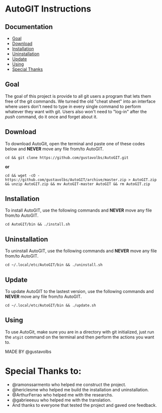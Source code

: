 # AutoGIT Instructions

## Documentation
* [Goal](https://github.com/gustavolbs/AutoGIT#goal)
* [Download](https://github.com/gustavolbs/AutoGIT#download)
* [Installation](https://github.com/gustavolbs/AutoGIT#installation)
* [Uninstallation](https://github.com/gustavolbs/AutoGIT#uninstallation)
* [Update](https://github.com/gusatvolbs/AutoGIT#update)
* [Using](https://github.com/gustavolbs/AutoGIT#using)
* [Special Thanks](https://github.com/gustavolbs/AutoGIT#special-thanks)


## Goal
   The goal of this project is provide to all git users a program that lets them free of the git commands. We turned the old "cheat sheet" into an interface where users don't need to type in every single command to perform whatever they want with git. Users also won't need to "log-in" after the _push_ command, do it once and forget about it.
   
## Download
To download AutoGit, open the terminal and paste one of these codes below and **NEVER** move any file from/to AutoGIT.
```
cd && git clone https://github.com/gustavolbs/AutoGIT.git
```
**or**
```
cd && wget -cO - https://github.com/gustavolbs/AutoGIT/archive/master.zip > AutoGIT.zip && unzip AutoGIT.zip && mv AutoGIT-master AutoGIT && rm AutoGIT.zip
```

## Installation
To install AutoGIT, use the following commands and **NEVER** move any file from/to AutoGIT.
```
cd AutoGIT/bin && ./install.sh 
```

## Uninstallation
To uninstall AutoGIT, use the following commands and **NEVER** move any file from/to AutoGIT.
```
cd ~/.local/etc/AutoGIT/bin && ./uninstall.sh 

```

## Update
To update AutoGIT to the lastest version, use the following commands and **NEVER** move any file from/to AutoGIT.
```
cd ~/.local/etc/AutoGIT/bin && ./update.sh

```

## Using
   To use AutoGit, make sure you are in a directory with git initialized, just run the ```atgit``` command on the terminal and then perform the actions you want to.

MADE BY @gustavolbs

# Special Thanks to:

- @ramonssarmento who helped me construct the project.
- @hericlesme who helped me build the installation and uninstallation.
- @ArthurFerrao who helped me with the researchs.
- @gabrieeeuu who helped me with the translation.
- And thanks to everyone that tested the project and gaved one feedback.
